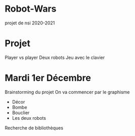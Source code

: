 # Robot-Wars
projet de nsi 2020-2021


# Projet
Player vs player
Deux robots
Jeu avec le clavier

 

# Mardi 1er Décembre
Brainstorming du projet
On va commencer par le graphisme
 - Décor
 - Bombe
 - Bouclier
 - Les deux robots


Recherche de bibliothèques

 

 
 
 
 
 
 
